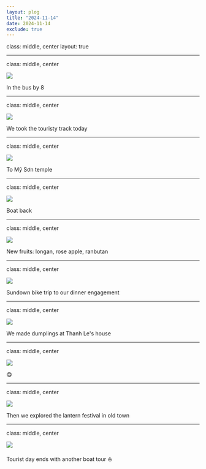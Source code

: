 ```yaml
---
layout: plog
title: "2024-11-14"
date: 2024-11-14
exclude: true
---
```


class: middle, center
layout: true

---

class: middle, center

<img class="plog-picture" src="{{ site.baseurl }}/img/plog/2024-11-14/01.jpg" />

In the bus by 8

---

class: middle, center

<img class="plog-picture" src="{{ site.baseurl }}/img/plog/2024-11-14/02.jpg" />

We took the touristy track today

---

class: middle, center

<img class="plog-picture" src="{{ site.baseurl }}/img/plog/2024-11-14/03.jpg" />

To Mỹ Sơn temple 

---

class: middle, center

<img class="plog-picture" src="{{ site.baseurl }}/img/plog/2024-11-14/09.gif" />

Boat back

---

class: middle, center

<img class="plog-picture" src="{{ site.baseurl }}/img/plog/2024-11-14/04.jpg" />

New fruits: longan, rose apple, ranbutan

---

class: middle, center

<img class="plog-picture" src="{{ site.baseurl }}/img/plog/2024-11-14/05.jpg" />

Sundown bike trip to our dinner engagement 

---

class: middle, center

<img class="plog-picture" src="{{ site.baseurl }}/img/plog/2024-11-14/06.jpg" />

We made dumplings at Thanh Le's house

---

class: middle, center

<img class="plog-picture" src="{{ site.baseurl }}/img/plog/2024-11-14/07.jpg" />

😋

---

class: middle, center

<img class="plog-picture" src="{{ site.baseurl }}/img/plog/2024-11-14/08.jpg" />

Then we explored the lantern festival in old town

---

class: middle, center

<img class="plog-picture" src="{{ site.baseurl }}/img/plog/2024-11-14/10.jpg" />

Tourist day ends with another boat tour ⛵

